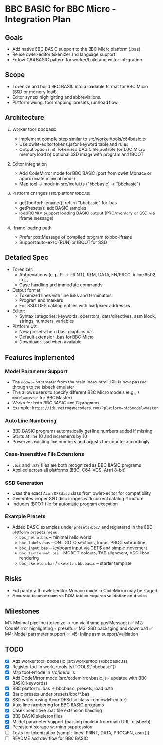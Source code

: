 # BBC BASIC for BBC Micro - Integration Plan

## Goals
- Add native BBC BASIC support to the BBC Micro platform (.bas).
- Reuse owlet-editor tokenizer and language support.
- Follow C64 BASIC pattern for worker/build and editor integration.

## Scope
- Tokenize and build BBC BASIC into a loadable format for BBC Micro (SSD or memory load).
- Editor syntax highlighting and abbreviations.
- Platform wiring: tool mapping, presets, run/load flow.

## Architecture
1) Worker tool: bbcbasic
   - Implement compile step similar to src/worker/tools/c64basic.ts
   - Use owlet-editor tokens.js for keyword table and rules
   - Output options:
     a) Tokenized BASIC file suitable for BBC Micro memory load
     b) Optional SSD image with program and !BOOT

2) Editor integration
   - Add CodeMirror mode for BBC BASIC (port from owlet Monaco or approximate minimal mode)
   - Map tool -> mode in src/ide/ui.ts ("bbcbasic" -> "bbcbasic")

3) Platform changes (src/platform/bbc.ts)
   - getToolForFilename(): return "bbcbasic" for .bas
   - getPresets(): add BASIC samples
   - loadROM(): support loading BASIC output (PRG/memory or SSD via iframe message)

4) Iframe loading path
   - Prefer postMessage of compiled program to bbc-iframe
   - Support auto-exec (RUN) or !BOOT for SSD

## Detailed Spec
- Tokenizer:
  * Abbreviations (e.g., P. -> PRINT), REM, DATA, FN/PROC, inline 6502 in [ ]
  * Case handling and immediate commands
- Output format:
  * Tokenized lines with line links and terminators
  * Program end markers
  * For SSD: DFS catalog entries with load/exec addresses
- Editor:
  * Syntax categories: keywords, operators, data/directives, asm block, strings, numbers, variables
- Platform UX:
  * New presets: hello.bas, graphics.bas
  * Default extension .bas for BBC Micro
  * Download: .ssd when available

## Features Implemented

### Model Parameter Support
- The `model=` parameter from the main index.html URL is now passed through to the jsbeeb emulator
- This allows users to specify different BBC Micro models (e.g., `?model=master` for BBC Master)
- Works for both BBC BASIC and C programs
- Example: `https://ide.retrogamecoders.com/?platform=bbc&model=master`

### Auto Line Numbering
- BBC BASIC programs automatically get line numbers added if missing
- Starts at line 10 and increments by 10
- Preserves existing line numbers and adjusts the counter accordingly

### Case-Insensitive File Extensions
- `.bas` and `.BAS` files are both recognized as BBC BASIC programs
- Applied across all platforms (BBC, C64, VCS, Atari 8-bit)

### SSD Generation
- Uses the exact `AcornDFSdisc` class from owlet-editor for compatibility
- Generates proper SSD disc images with correct catalog structure
- Includes !BOOT file for automatic program execution

### Example Presets
- Added BASIC examples under `presets/bbc/` and registered in the BBC platform presets menu:
  - `bbc_hello.bas` – minimal hello world
  - `bbc_labels.bas` – ON...GOTO sections, loops, PROC subroutine
  - `bbc_input.bas` – keyboard input via GET$ and simple movement
  - `bbc_textformat.bas` – MODE 7 colours, TAB alignment, ASCII box rendering
  - `bbc_skeleton.bas` / `skeleton.bbcbasic` – starter template

## Risks
- Full parity with owlet-editor Monaco mode in CodeMirror may be staged
- Accurate token stream vs ROM tables requires validation on device

## Milestones
M1: Minimal pipeline (tokenize -> run via iframe postMessage) ✅
M2: CodeMirror highlighting + presets ✅
M3: SSD packaging and download ✅
M4: Model parameter support ✅
M5: Inline asm support/validation

## TODO
- [x] Add worker tool: bbcbasic (src/worker/tools/bbcbasic.ts)
- [x] Register tool in workertools.ts (TOOLS["bbcbasic"])
- [x] Map tool->mode in src/ide/ui.ts
- [x] Add CodeMirror mode (src/codemirror/basic.js - updated with BBC BASIC keywords)
- [x] BBC platform: .bas -> bbcbasic, presets, load path
- [x] Basic presets under presets/bbc/*.bas
- [x] SSD writer (using AcornDFSdisc class from owlet-editor)
- [x] Auto line numbering for BBC BASIC programs
- [x] Case-insensitive .bas file extension handling
- [x] BBC BASIC skeleton files
- [x] Model parameter support (passing model= from main URL to jsbeeb)
- [x] Persistent storage warning suppression
- [ ] Tests for tokenization (sample lines: PRINT, DATA, PROC/FN, asm [])
- [ ] README add dev flow for BBC BASIC

